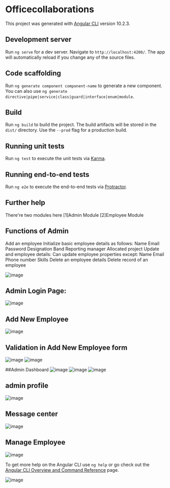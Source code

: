 # Officecollaborations

This project was generated with [Angular CLI](https://github.com/angular/angular-cli) version 10.2.3.

## Development server

Run `ng serve` for a dev server. Navigate to `http://localhost:4200/`. The app will automatically reload if you change any of the source files.

## Code scaffolding

Run `ng generate component component-name` to generate a new component. You can also use `ng generate directive|pipe|service|class|guard|interface|enum|module`.

## Build

Run `ng build` to build the project. The build artifacts will be stored in the `dist/` directory. Use the `--prod` flag for a production build.

## Running unit tests

Run `ng test` to execute the unit tests via [Karma](https://karma-runner.github.io).

## Running end-to-end tests

Run `ng e2e` to execute the end-to-end tests via [Protractor](http://www.protractortest.org/).

## Further help
There're two modules here
[1]Admin Module
[2]Employee Module

## Functions of Admin
Add an employee
Initialize basic employee details as follows:
Name
Email
Password
Designation
Band
Reporting manager
Allocated project
Update and employee details:
Can update employee properties except:
Name
Email
Phone number
Skills 
Delete an employee details
Delete record of an employee

![image](https://user-images.githubusercontent.com/39033056/135323087-085df053-a4a4-4fe2-be25-c5014cc52006.png)

## Admin Login Page:
![image](https://user-images.githubusercontent.com/39033056/135323268-92328fe7-1b23-4eb1-9a34-e7e72f5beeb9.png)

## Add New Employee
![image](https://user-images.githubusercontent.com/39033056/135323633-3a51f6c0-821b-43ca-b409-5125377f7a82.png)
 
 ## Validation in Add New Employee form
![image](https://user-images.githubusercontent.com/39033056/135323870-3fa6584e-8f91-4c9a-82ad-050b03b15b09.png)
![image](https://user-images.githubusercontent.com/39033056/135323936-ddf86146-b93d-453b-9b6c-d7261d40e3e5.png)

##Admin Dashboard
![image](https://user-images.githubusercontent.com/39033056/135324312-aa8f689d-ce37-489b-aa73-89959b55e7af.png)
![image](https://user-images.githubusercontent.com/39033056/135325137-6d9634e9-6492-4351-9dae-d07739922a9b.png)
![image](https://user-images.githubusercontent.com/39033056/135325503-e2bd18d2-976f-4edd-b28f-29b9e8e6a468.png)

## admin profile
![image](https://user-images.githubusercontent.com/39033056/135325580-8f223af2-0363-40d9-a698-038fec1d84f8.png)
## Message center
![image](https://user-images.githubusercontent.com/39033056/135325677-12999516-52ad-469e-950b-4becf287866d.png)

## Manage Employee
![image](https://user-images.githubusercontent.com/39033056/135325780-d608003e-97d0-4c81-8701-5723e54adcd1.png)



To get more help on the Angular CLI use `ng help` or go check out the [Angular CLI Overview and Command Reference](https://angular.io/cli) page.

![image](https://user-images.githubusercontent.com/39033056/135322644-83fef9ec-ca66-47ba-a1c0-efbcd34e72cb.png)
